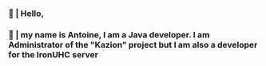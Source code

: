 ### 💬 | Hello,
### 💬 | my name is Antoine, I am a Java developer. I am Administrator of the "Kazion" project but I am also a developer for the IronUHC server

